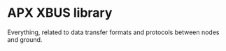 # APX XBUS library

Everything, related to data transfer formats and protocols between nodes and ground.
